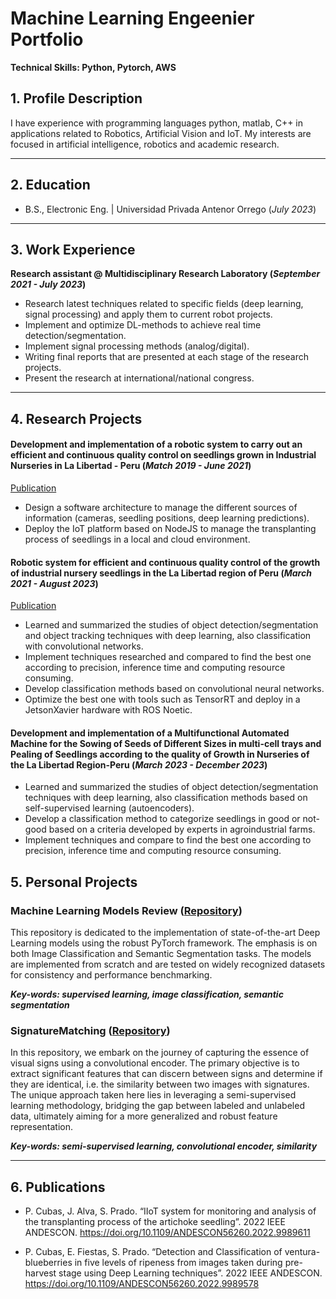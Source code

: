# Machine Learning Engeenier Portfolio

**Technical Skills: Python, Pytorch, AWS**

## 1. Profile Description
I have experience with programming languages python, matlab, C++ in applications related to Robotics, Artificial Vision and IoT. My interests are focused in artificial intelligence, robotics and academic research.

---
## 2. Education
- B.S., Electronic Eng. | Universidad Privada Antenor Orrego (_July 2023_)

---
## 3. Work Experience
**Research assistant @ Multidisciplinary Research Laboratory (_September 2021 - July 2023_)**
- Research latest techniques related to specific fields (deep learning, signal processing) and apply them to current robot projects.
- Implement and optimize DL-methods to achieve real time detection/segmentation.
- Implement signal processing methods (analog/digital).
- Writing final reports that are presented at each stage of the research projects.
- Present the research at international/national congress.

----
## 4. Research Projects

#### Development and implementation of a robotic system to carry out an efficient and continuous quality control on seedlings grown in Industrial Nurseries in La Libertad - Peru (_Match 2019 - June 2021_)

[Publication](https://doi.org/10.1109/ANDESCON56260.2022.9989611)

- Design a software architecture to manage the different sources of information (cameras, seedling positions, deep learning predictions).
- Deploy the IoT platform based on NodeJS to manage the transplanting process of seedlings in a local and cloud environment.


#### Robotic system for efficient and continuous quality control of the growth of industrial nursery seedlings in the La Libertad region of Peru (_March 2021 - August 2023_)

[Publication](https://doi.org/10.1109/ANDESCON56260.2022.9989578)

- Learned and summarized the studies of object detection/segmentation and object tracking techniques with deep learning, also classification with convolutional networks.
- Implement techniques researched and compared to find the best one according to precision, inference time and computing resource consuming.
- Develop classification methods based on convolutional neural networks.
- Optimize the best one with tools such as TensorRT and deploy in a JetsonXavier hardware with ROS Noetic.

#### Development and implementation of a Multifunctional Automated Machine for the Sowing of Seeds of Different Sizes in multi-cell trays and Pealing of Seedlings according to the quality of Growth in Nurseries of the La Libertad Region-Peru (_March 2023 - December 2023_)

- Learned and summarized the studies of object detection/segmentation techniques with deep learning, also classification methods based on self-supervised learning (autoencoders).
- Develop a classification method to categorize seedlings in good or not-good based on a criteria developed by experts in agroindustrial farms.
- Implement techniques and compare to find the best one according to precision, inference time and computing resource consuming.

## 5. Personal Projects

### Machine Learning Models Review ([Repository](https://github.com/pQbas/Machine-Learning-Models-Review.git))

This repository is dedicated to the implementation of state-of-the-art Deep Learning models using the robust PyTorch framework. The emphasis is on both Image Classification and Semantic Segmentation tasks. The models are implemented from scratch and are tested on widely recognized datasets for consistency and performance benchmarking.

***Key-words: supervised learning, image classification, semantic segmentation***


### SignatureMatching ([Repository](https://github.com/pQbas/SignatureMatcher.git))

In this repository, we embark on the journey of capturing the essence of visual signs using a convolutional encoder. The primary objective is to extract significant features that can discern between signs and determine if they are identical, i.e. the similarity between two images with signatures. The unique approach taken here lies in leveraging a semi-supervised learning methodology, bridging the gap between labeled and unlabeled data, ultimately aiming for a more generalized and robust feature representation.

***Key-words: semi-supervised learning, convolutional encoder, similarity***

---

## 6. Publications

- P. Cubas, J. Alva, S. Prado. “IIoT system for monitoring and analysis of the transplanting process of the artichoke seedling”. 2022 IEEE ANDESCON. https://doi.org/10.1109/ANDESCON56260.2022.9989611

- P. Cubas, E. Fiestas, S. Prado. “Detection and Classification of ventura-blueberries in five levels of ripeness from images taken during pre-harvest stage using Deep Learning techniques”. 2022 IEEE ANDESCON. https://doi.org/10.1109/ANDESCON56260.2022.9989578